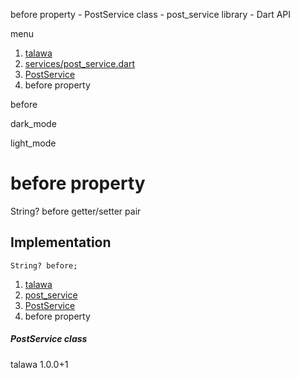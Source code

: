 




before property - PostService class - post\_service library - Dart API







menu

1. [talawa](../../index.html)
2. [services/post\_service.dart](../../services_post_service/services_post_service-library.html)
3. [PostService](../../services_post_service/PostService-class.html)
4. before property

before


dark\_mode

light\_mode




# before property


String?
before
getter/setter pair

## Implementation

```
String? before;
```

 


1. [talawa](../../index.html)
2. [post\_service](../../services_post_service/services_post_service-library.html)
3. [PostService](../../services_post_service/PostService-class.html)
4. before property

##### PostService class





talawa
1.0.0+1






